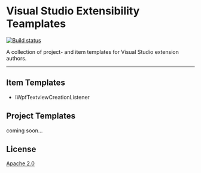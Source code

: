 # Visual Studio Extensibility Teamplates

[![Build status](https://ci.appveyor.com/api/projects/status/dr60r5gqjd7jjnf4?svg=true)](https://ci.appveyor.com/project/madskristensen/cssautoprefixer)

A collection of project- and item templates for Visual Studio extension authors.

---------------------------------------

## Item Templates

* IWpfTextviewCreationListener

## Project Templates
coming soon...

## License
[Apache 2.0](LICENSE)